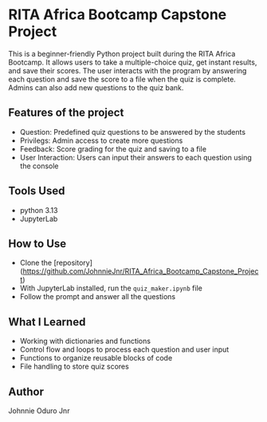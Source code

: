 # RITA Africa Bootcamp Capstone Project
This is a beginner-friendly Python project built during the RITA Africa Bootcamp. It allows users to
take a multiple-choice quiz, get instant results, and save their scores. The user interacts with the program by answering each question and save the score to a file when the quiz is complete. Admins can also add new questions to the quiz bank.

## Features of the project
- Question: Predefined quiz questions to be answered by the students
- Privilegs: Admin access to create more questions
- Feedback: Score grading for the quiz and saving to a file
- User Interaction: Users can input their answers to each question using the console

## Tools Used
- python 3.13
- JupyterLab

## How to Use
- Clone the [repository] (https://github.com/JohnnieJnr/RITA_Africa_Bootcamp_Capstone_Project)
- With JupyterLab installed, run the ``quiz_maker.ipynb`` file
- Follow the prompt and answer all the questions

## What I Learned
- Working with dictionaries and functions
- Control flow and loops to process each question and user input
- Functions to organize reusable blocks of code
- File handling to store quiz scores

## Author
Johnnie Oduro Jnr

